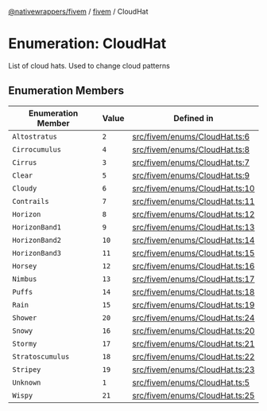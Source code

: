 [@nativewrappers/fivem](../../README.md) / [fivem](../README.md) / CloudHat

# Enumeration: CloudHat

List of cloud hats. Used to change cloud patterns

## Enumeration Members

| Enumeration Member | Value | Defined in |
| ------ | ------ | ------ |
| `Altostratus` | `2` | [src/fivem/enums/CloudHat.ts:6](https://github.com/nativewrappers/fivem/blob/2d4fa96d0a81695a673fe4c595d3abfefbf554a5/src/fivem/enums/CloudHat.ts#L6) |
| `Cirrocumulus` | `4` | [src/fivem/enums/CloudHat.ts:8](https://github.com/nativewrappers/fivem/blob/2d4fa96d0a81695a673fe4c595d3abfefbf554a5/src/fivem/enums/CloudHat.ts#L8) |
| `Cirrus` | `3` | [src/fivem/enums/CloudHat.ts:7](https://github.com/nativewrappers/fivem/blob/2d4fa96d0a81695a673fe4c595d3abfefbf554a5/src/fivem/enums/CloudHat.ts#L7) |
| `Clear` | `5` | [src/fivem/enums/CloudHat.ts:9](https://github.com/nativewrappers/fivem/blob/2d4fa96d0a81695a673fe4c595d3abfefbf554a5/src/fivem/enums/CloudHat.ts#L9) |
| `Cloudy` | `6` | [src/fivem/enums/CloudHat.ts:10](https://github.com/nativewrappers/fivem/blob/2d4fa96d0a81695a673fe4c595d3abfefbf554a5/src/fivem/enums/CloudHat.ts#L10) |
| `Contrails` | `7` | [src/fivem/enums/CloudHat.ts:11](https://github.com/nativewrappers/fivem/blob/2d4fa96d0a81695a673fe4c595d3abfefbf554a5/src/fivem/enums/CloudHat.ts#L11) |
| `Horizon` | `8` | [src/fivem/enums/CloudHat.ts:12](https://github.com/nativewrappers/fivem/blob/2d4fa96d0a81695a673fe4c595d3abfefbf554a5/src/fivem/enums/CloudHat.ts#L12) |
| `HorizonBand1` | `9` | [src/fivem/enums/CloudHat.ts:13](https://github.com/nativewrappers/fivem/blob/2d4fa96d0a81695a673fe4c595d3abfefbf554a5/src/fivem/enums/CloudHat.ts#L13) |
| `HorizonBand2` | `10` | [src/fivem/enums/CloudHat.ts:14](https://github.com/nativewrappers/fivem/blob/2d4fa96d0a81695a673fe4c595d3abfefbf554a5/src/fivem/enums/CloudHat.ts#L14) |
| `HorizonBand3` | `11` | [src/fivem/enums/CloudHat.ts:15](https://github.com/nativewrappers/fivem/blob/2d4fa96d0a81695a673fe4c595d3abfefbf554a5/src/fivem/enums/CloudHat.ts#L15) |
| `Horsey` | `12` | [src/fivem/enums/CloudHat.ts:16](https://github.com/nativewrappers/fivem/blob/2d4fa96d0a81695a673fe4c595d3abfefbf554a5/src/fivem/enums/CloudHat.ts#L16) |
| `Nimbus` | `13` | [src/fivem/enums/CloudHat.ts:17](https://github.com/nativewrappers/fivem/blob/2d4fa96d0a81695a673fe4c595d3abfefbf554a5/src/fivem/enums/CloudHat.ts#L17) |
| `Puffs` | `14` | [src/fivem/enums/CloudHat.ts:18](https://github.com/nativewrappers/fivem/blob/2d4fa96d0a81695a673fe4c595d3abfefbf554a5/src/fivem/enums/CloudHat.ts#L18) |
| `Rain` | `15` | [src/fivem/enums/CloudHat.ts:19](https://github.com/nativewrappers/fivem/blob/2d4fa96d0a81695a673fe4c595d3abfefbf554a5/src/fivem/enums/CloudHat.ts#L19) |
| `Shower` | `20` | [src/fivem/enums/CloudHat.ts:24](https://github.com/nativewrappers/fivem/blob/2d4fa96d0a81695a673fe4c595d3abfefbf554a5/src/fivem/enums/CloudHat.ts#L24) |
| `Snowy` | `16` | [src/fivem/enums/CloudHat.ts:20](https://github.com/nativewrappers/fivem/blob/2d4fa96d0a81695a673fe4c595d3abfefbf554a5/src/fivem/enums/CloudHat.ts#L20) |
| `Stormy` | `17` | [src/fivem/enums/CloudHat.ts:21](https://github.com/nativewrappers/fivem/blob/2d4fa96d0a81695a673fe4c595d3abfefbf554a5/src/fivem/enums/CloudHat.ts#L21) |
| `Stratoscumulus` | `18` | [src/fivem/enums/CloudHat.ts:22](https://github.com/nativewrappers/fivem/blob/2d4fa96d0a81695a673fe4c595d3abfefbf554a5/src/fivem/enums/CloudHat.ts#L22) |
| `Stripey` | `19` | [src/fivem/enums/CloudHat.ts:23](https://github.com/nativewrappers/fivem/blob/2d4fa96d0a81695a673fe4c595d3abfefbf554a5/src/fivem/enums/CloudHat.ts#L23) |
| `Unknown` | `1` | [src/fivem/enums/CloudHat.ts:5](https://github.com/nativewrappers/fivem/blob/2d4fa96d0a81695a673fe4c595d3abfefbf554a5/src/fivem/enums/CloudHat.ts#L5) |
| `Wispy` | `21` | [src/fivem/enums/CloudHat.ts:25](https://github.com/nativewrappers/fivem/blob/2d4fa96d0a81695a673fe4c595d3abfefbf554a5/src/fivem/enums/CloudHat.ts#L25) |

